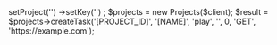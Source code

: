 <?php

use Appwrite\Client;
use Appwrite\Services\Projects;

$client = new Client();

$client
    ->setProject('')
    ->setKey('')
;

$projects = new Projects($client);

$result = $projects->createTask('[PROJECT_ID]', '[NAME]', 'play', '', 0, 'GET', 'https://example.com');